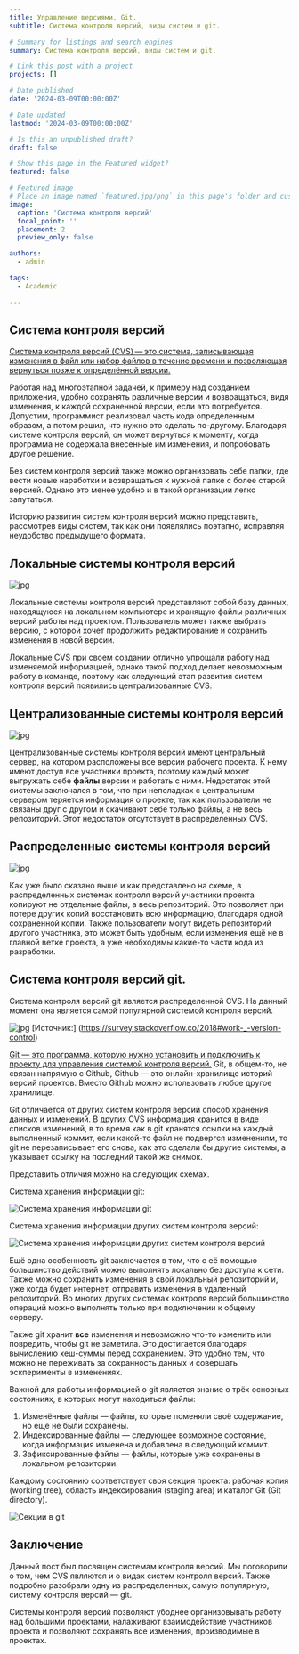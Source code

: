 ```yaml
---
title: Управление версиями. Git.
subtitle: Система контроля версий, виды систем и git.

# Summary for listings and search engines
summary: Система контроля версий, виды систем и git.

# Link this post with a project
projects: []

# Date published
date: '2024-03-09T00:00:00Z'

# Date updated
lastmod: '2024-03-09T00:00:00Z'

# Is this an unpublished draft?
draft: false

# Show this page in the Featured widget?
featured: false

# Featured image
# Place an image named `featured.jpg/png` in this page's folder and customize its options here.
image:
  caption: 'Система контроля версий'
  focal_point: ''
  placement: 2
  preview_only: false

authors:
  - admin

tags:
  - Academic

---
```



## Система контроля версий

[Система контроля версий (CVS) — это система, записывающая изменения в файл или набор файлов в течение времени и позволяющая вернуться позже к определённой версии. ](https://git-scm.com/book/ru/v2/%D0%92%D0%B2%D0%B5%D0%B4%D0%B5%D0%BD%D0%B8%D0%B5-%D0%9E-%D1%81%D0%B8%D1%81%D1%82%D0%B5%D0%BC%D0%B5-%D0%BA%D0%BE%D0%BD%D1%82%D1%80%D0%BE%D0%BB%D1%8F-%D0%B2%D0%B5%D1%80%D1%81%D0%B8%D0%B9)

Работая над многоэтапной задачей, к примеру над созданием приложения, удобно сохранять различные версии и возвращаться, видя изменения, к каждой сохраненной версии, если это потребуется. Допустим, программист реализовал часть кода определенным образом, а потом решил, что нужно это сделать по-другому. Благодаря системе контроля версий, он может вернуться к моменту, когда программа не содержала внесенные им изменения, и попробовать другое решение. 

Без систем контроля версий также можно организовать себе папки, где вести новые наработки и возвращаться к нужной папке с более старой версией. Однако это менее удобно и в такой организации легко запутаться.

Историю развития систем контроля версий можно представить, рассмотрев виды систем, так как они появлялись поэтапно, исправляя неудобство предыдущего формата.

## Локальные системы контроля версий

![jpg](локальный.jpg)

Локальные системы контроля версий представляют собой базу данных, находящуюся на локальном компьютере и хранящую файлы различных версий работы над проектом. Пользователь может также выбрать версию, с которой хочет продолжить редактирование и сохранить изменения в новой версии. 

Локальные CVS при своем создании отлично упрощали работу над изменяемой информацией, однако такой подход делает невозможным работу в команде, поэтому как следующий этап развития систем контроля версий появились централизованные CVS.


## Централизованные системы контроля версий

![jpg](централизованный.jpg)

Централизованные системы контроля версий имеют центральный сервер, на котором расположены все версии рабочего проекта. К нему имеют доступ все участники проекта, поэтому каждый может выгружать себе **файлы** версии и работать с ними. Недостаток этой системы заключался в том, что при неполадках с центральным сервером теряется информация о проекте, так как пользователи не связаны друг с другом и скачивают себе только файлы, а не весь репозиторий. Этот недостаток отсутствует в распределенных CVS.

## Распределенные системы контроля версий

![jpg](распределенный.jpg)

Как уже было сказано выше и как представлено на схеме, в распределенных системах контроля версий участники проекта копируют не отдельные файлы, а весь репозиторий. Это позволяет при потере других копий восстановить всю информацию, благодаря одной сохраненной копии. Также пользователи могут видеть репозиторий другого участника, это может быть удобным, если изменения ещё не в главной ветке проекта, а уже необходимы какие-то части кода из разработки. 

## Система контроля версий git.

Система контроля версий git является распределенной CVS. На данный момент она является самой популярной системой контроля версий.

![jpg](популярность.jpg)
[Источник:] (https://survey.stackoverflow.co/2018#work-_-version-control)

[Git — это программа, которую нужно установить и подключить к проекту для управления системой контроля версий.](https://skillbox.ru/media/code/chto_takoe_git_obyasnyaem_na_skhemakh/) Git, в общем-то, не связан напрямую с Github, Github — это онлайн-хранилище историй версий проектов. Вместо Github можно использовать любое другое хранилище. 

Git отличается от других систем контроля версий способ хранения данных и изменений. В других CVS информация хранится в виде списков изменений, в то время как в git хранятся ссылки на каждый выполненный коммит, если какой-то файл не подвергся изменениям, то git не перезаписывает его снова, как это сделали бы другие системы, а указывает ссылку на последний такой же снимок. 

Представить отличия можно на следующих схемах.

Система хранения информации git:

![Система хранения информации git](https://git-scm.com/book/en/v2/images/snapshots.png)

Система хранения информации других систем контроля версий:

![Система хранения информации других систем контроля версий](https://git-scm.com/book/en/v2/images/deltas.png)

Ещё одна особенность git заключается в том, что с её помощью большинство действий можно выполнять локально без доступа к сети. Также можно сохранить изменения в свой локальный репозиторий и, уже когда будет интернет, отправить изменения в удаленный репозиторий. Во многих других системах контроля версий большинство операций можно выполнять только при подключении к общему серверу.

Также git хранит **все** изменения и невозможно что-то изменить или повредить, чтобы git не заметила. Это достигается благодаря вычислению хеш-суммы перед сохранением. Это удобно тем, что можно не переживать за сохранность данных и совершать эскперименты в изменениях.

Важной для работы информацией о git является знание о трёх основных состояниях, в которых могут находиться файлы:

1. Изменённые файлы — файлы, которые поменяли своё содержание, но ещё не были сохранены.
2. Индексированные файлы — следующее возможное состояние, когда информация изменена и добавлена в следующий коммит.
3. Зафиксированные файлы — файлы, которые уже сохранены в локальном репозитории.

Каждому состоянию соответствует своя секция проекта: рабочая копия (working tree), область индексирования (staging area) и каталог Git (Git directory).

![Секции в git](https://habrastorage.org/r/w1560/getpro/habr/upload_files/009/6e8/987/0096e89870c4f0fffd92c0983cbd5b02.png)


## Заключение

Данный пост был посвящен системам контроля версий. Мы поговорили о том, чем CVS являются и о видах систем контроля версий. Также подробно разобрали одну из распределенных, самую популярную, систему контроля версий — git. 

Системы контроля версий позволяют убоднее организовывать работу над большими проектами, налаживают взаимодействие участников проекта и позволяют сохранять все изменения, производимые в проектах.

